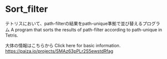 # Sort_filter

テトリスにおいて、path-filterの結果をpath-unique準拠で並び替えるプログラム
A program that sorts the results of path-filter according to path-unique in Tetris.


大体の情報はこちらから
Click here for basic information.
https://paiza.io/projects/SMAz63pPLr2S5ewstdRfag
